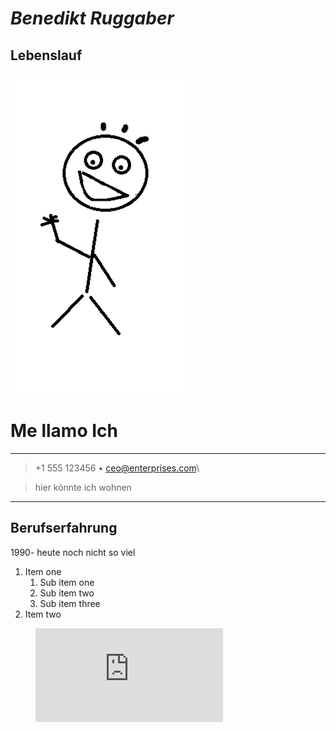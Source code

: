 # ***Benedikt Ruggaber***

## **Lebenslauf**


![profilbild](unnamed.png)



# Me llamo Ich

----

> +1 555 123456  • ceo@enterprises.com\ 

> hier könnte ich wohnen

----

## Berufserfahrung
1990- heute noch nicht so viel

1. Item one
   1. Sub item one
   2. Sub item two
   3. Sub item three
2. Item two




<figure class="video_container">
  <iframe src="https://www.youtube.com/embed/enMumwvLAug" frameborder="0" allowfullscreen="true"> </iframe>
</figure>

